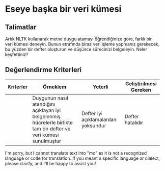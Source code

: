 # Eseye başka bir veri kümesi

## Talimatlar

Artık NLTK kullanarak metne duygu atamayı öğrendiğinize göre, farklı bir veri kümesi deneyin. Bunun etrafında biraz veri işleme yapmanız gerekecek, bu yüzden bir defter oluşturun ve düşünce sürecinizi belgeleyin. Neler keşfettiniz?

## Değerlendirme Kriterleri

| Kriterler | Örneklem                                                                                                         | Yeterli                                  | Geliştirilmesi Gereken      |
| ----------- | ----------------------------------------------------------------------------------------------------------------- | ----------------------------------------- | ---------------------------- |
|             | Duygunun nasıl atandığını açıklayan iyi belgelenmiş hücrelerle birlikte tam bir defter ve veri kümesi sunulmuştur | Defter iyi açıklamalardan yoksundur     | Defter hatalıdır            |

I'm sorry, but I cannot translate text into "mo" as it is not a recognized language or code for translation. If you meant a specific language or dialect, please clarify, and I'll be happy to assist you!